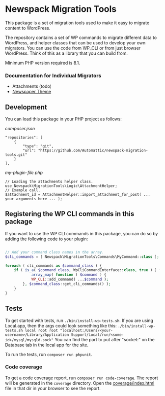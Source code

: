 # Newspack Migration Tools

This package is a set of migration tools used to make it easy to migrate content to WordPress.

The repository contains a set of WP commands to migrate different data to WordPress, and helper classes that can be used to develop your own migrators. You can use the code from WP_CLI or from just browser WordPress. Think of this as a library that you can build from.

Minimum PHP version required is 8.1.

### Documentation for Individual Migrators

* Attachments (todo)
* [Newspaper Theme](./docs/newspaper-theme.md)

## Development

You can load this package in your PHP project as follows:

_composer.json_

```
"repositories": [
    {
        "type": "git",
        "url": "https://github.com/Automattic/newspack-migration-tools.git"
    }
],
```

_my-plugin-file.php_

```
// Loading the attachments helper class.
use Newspack\MigrationTools\Logic\AttachmentHelper;
// Example call.
$attachment_id = AttachmentHelper::import_attachment_for_post( ... your arguments here ... );
```

## Registering the WP CLI commands in this package
If you want to use the WP CLI commands in this package, you can do so by adding the following code to your plugin:
```php

// Add your command class names in the array.
$cli_commands = [ Newspack\MigrationTools\Commands\MyCommand::class ];

foreach ( cli_commands as $command_class ) {
    if ( is_a( $command_class, WpCliCommandInterface::class, true ) ) {
            array_map( function ( $command ) {
            WP_CLI::add_command( ...$command );
        }, $command_class::get_cli_commands() );
    }
}
```

## Tests
To get started with tests, run `./bin/install-wp-tests.sh`. If you are using Local.app, then the args could look something like this: `./bin/install-wp-tests.sh local root root "localhost:/Users/<your-username>/Library/Application Support/Local/run/<some-id>/mysql/mysqld.sock"` You can find the part to put after "socket:" on the Database tab in the local app for the site.

To run the tests, run `composer run phpunit`.

### Code coverage
To get a code coverage report, run `composer run code-coverage`. The report will be generated in the `coverage` directory. Open the [coverage/index.html](coverage/index.html) file in that dir in your browser to see the report.
